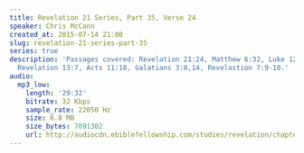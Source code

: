 ```yaml
---
title: Revelation 21 Series, Part 35, Verse 24
speaker: Chris McCann
created_at: 2015-07-14 21:00
slug: revelation-21-series-part-35
series: true
description: 'Passages covered: Revelation 21:24, Matthew 6:32, Luke 12:30, 21:24-25,
  Revelation 13:7, Acts 11:18, Galatians 3:8,14, Revelastion 7:9-10.'
audio:
  mp3_low:
    length: '29:32'
    bitrate: 32 Kbps
    sample_rate: 22050 Hz
    size: 6.8 MB
    size_bytes: 7091302
    url: http://audiocdn.ebiblefellowship.com/studies/revelation/chapter-21/2015.07.14_McCann_-_Revelation_21_Series_Part_35.mp3
---
```

